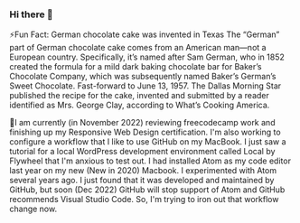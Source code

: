 ### Hi there 👋

<!--
**Sturke/Sturke** is a ✨ _special_ ✨ repository because its `README.md` (this file) appears on your GitHub profile.

Here are some ideas to get you started:

- 🔭 I’m currently working on ...
- 🌱 I’m currently learning ...
- 👯 I’m looking to collaborate on ...
- 🤔 I’m looking for help with ...
- 💬 Ask me about ...
- 📫 How to reach me: ...
- 😄 Pronouns: ...
- ⚡ Fun fact: ...
-->
⚡Fun Fact: German chocolate cake was invented in Texas
The “German” part of German chocolate cake comes from an American man—not a European country. Specifically, it’s named after Sam German, who in 1852 created the formula for a mild dark baking chocolate bar for Baker’s Chocolate Company, which was subsequently named Baker’s German’s Sweet Chocolate. Fast-forward to June 13, 1957. The Dallas Morning Star published the recipe for the cake, invented and submitted by a reader identified as Mrs. George Clay, according to What’s Cooking America.

🔭I am currently (in November 2022) reviewing freecodecamp work and finishing up my Responsive Web Design certification. I'm also working to configure a workflow that I like to use GitHub on my MacBook. I just saw a tutorial for a local WordPress development environment called Local by Flywheel that I'm anxious to test out. I had installed Atom as my code editor last year on my new (New in 2020) Macbook. I experimented with Atom several years ago. I just found that it was developed and maintained by GitHub, but soon (Dec 2022) GitHub will stop support of Atom and GitHub recommends Visual Studio Code. So, I'm trying to iron out that workflow change now.





